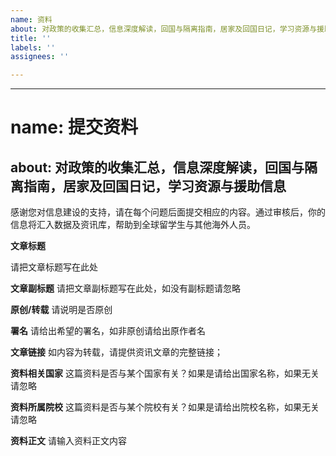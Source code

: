 ```yaml
---
name: 资料
about: 对政策的收集汇总，信息深度解读，回国与隔离指南，居家及回国日记，学习资源与援助信息
title: ''
labels: ''
assignees: ''

---
```


---
# name: 提交资料
about: 对政策的收集汇总，信息深度解读，回国与隔离指南，居家及回国日记，学习资源与援助信息
---

感谢您对信息建设的支持，请在每个问题后面提交相应的内容。通过审核后，你的信息将汇入数据及资讯库，帮助到全球留学生与其他海外人员。

**文章标题**

请把文章标题写在此处

**文章副标题**
请把文章副标题写在此处，如没有副标题请忽略

**原创/转载**
请说明是否原创

**署名**
请给出希望的署名，如非原创请给出原作者名

**文章链接**
如内容为转载，请提供资讯文章的完整链接；

**资料相关国家**
这篇资料是否与某个国家有关？如果是请给出国家名称，如果无关请忽略

**资料所属院校**
这篇资料是否与某个院校有关？如果是请给出院校名称，如果无关请忽略

**资料正文**
请输入资料正文内容
